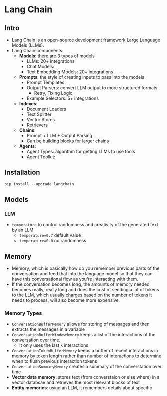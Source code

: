 # Lang Chain

## Intro
- Lang Chain is an open-source development framework Large Language Models (LLMs).
- Lang Chain components:
  - **Models**: there are 3 types of models
    - LLMs: 20+ integrations
    - Chat Models:
    - Text Embedding Models: 20+ integrations
  - **Prompts**: the style of creating inputs to pass into the models 
    - Prompt Templates
    - Output Parsers: convert LLM output to more structured formats
      - Retry, Fixing Logic
    - Example Selectors:  5+ integrations
  - **Indexes**:
    - Document Loaders
    - Text Splitter
    - Vector Stores
    - Retrievers
  - **Chains**:
    - Prompt + LLM + Output Parsing
    - Can be building blocks for larger chains
  - **Agents**:
    - Agent Types: algorithm for getting LLMs to use tools
    - Agent Toolkit: 
## Installation
```python
pip install --upgrade langchain
```
## Models
### LLM
- `temperature` to control randomness and creativity of the generated text by an LLM
  - `temperature=0.7` default value
  - `temperature=0.0` no randomness
## Memory
- Memory, which is basically how  do you remember previous parts of the conversation and feed that into the language model so that they can have this conversational flow as you're interacting with them.
- If the conversation becomes long, the amounts of memory needed becomes really, really long and does the cost of sending a lot of tokens to the LLM, which usually charges based on the number of tokens it needs to process, will also become more expensive.
### Memory Types
- `ConversationBufferMemory` allows for storing of messages and then extracts the messages in a variable
- `ConversationBufferWindowMemory` keeps a list of the interactions of the conversation over time.
  - It only uses the last `k` interactions
- `ConversationTokenBufferMemory` keeps a buffer of recent interactions in memory by token length rather than number of interactions to determine when to flush previous interaction tokens
- `ConversationSummaryMemory` creates a summary of the converstation over time
- **Vector data memory**: stores text (from converstaion or else where) in a vector databsae and retrieves the most relevant blocks of text
- **Entity memories**: using an LLM, it remembers details about specific
